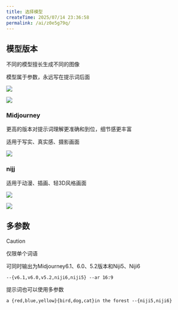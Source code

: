 ```yaml
---
title: 选择模型
createTime: 2025/07/14 23:36:58
permalink: /ai/z0e5g79q/
---
```

## 模型版本

不同的模型擅长生成不同的图像

模型属于参数，永远写在提示词后面

![](https://file.iglooblog.top/ai/%E6%88%AA%E5%B1%8F2025-07-13%2015.36.44.png)

![](https://file.iglooblog.top/ai/%E6%88%AA%E5%B1%8F2025-07-13%2015.37.38.png)

### Midjourney

更高的版本对提示词理解更准确和到位，细节感更丰富

适用于写实、真实感、摄影画面

![](https://file.iglooblog.top/ai/%E6%88%AA%E5%B1%8F2025-07-13%2015.41.40.png)

### nijj

适用于动漫、插画、轻3D风格画面

![](https://file.iglooblog.top/ai/%E6%88%AA%E5%B1%8F2025-07-13%2015.40.16.png)

![](https://file.iglooblog.top/ai/%E6%88%AA%E5%B1%8F2025-07-13%2015.45.07.png)

## 多参数

> [!caution]
>
> 仅限单个词语

可同时输出为Midjourney6.1、6.0、5.2版本和Niji5、Niji6

```txt
--{v6.1,v6.0,v5.2,niji6,niji5} --ar 16:9
```

提示词也可以使用多参数

```txt
a {red,blue,yellow}{bird,dog,cat}in the forest --{niji5,niji6}
```

